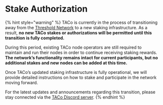 # Stake Authorization

{% hint style="warning" %}
TACo is currently in the process of transitioning away from the [Threshold Network](https://threshold.network) to a new staking infrastructure. As a result, **no new TACo stakes or authorizations will be permitted until this transition is fully completed.**

During this period, existing TACo node operators are still required to maintain and run their nodes in order to continue receiving staking rewards. **The network’s functionality remains intact for current participants, but no additional stakes and new nodes can be added at this time.**

Once TACo’s updated staking infrastructure is fully operational, we will provide detailed instructions on how to stake and participate in the network moving forward.

For the latest updates and announcements regarding this transition, please stay connected via the [TACo Discord server](https://discord.gg/buildwithtaco).
{% endhint %}


